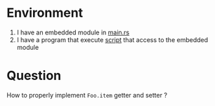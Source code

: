 # Environment
1. I have an embedded module in [main.rs](src/main.rs)
2. I have a program that execute [script](main.py) that access to the embedded module

# Question
How to properly implement `Foo.item` getter and setter ?